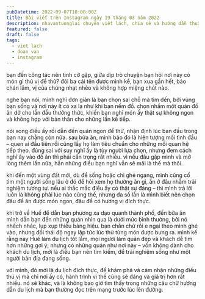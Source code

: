 ```yaml
---
pubDatetime: 2022-09-07T10:00:00Z
title: Bài viết trên Instagram ngày 19 tháng 03 năm 2022
description: nhavantuonglai chuyên viết lách, chia sẻ và hướng dẫn thuần thục khi thực hành viết lách qua những bài chia sẻ trên Instagram chính thức.
featured: false
draft: false
tags:
  - viet lach
  - doan van
  - instagram
---
```


bạn đến công tác nên tình cờ gặp, giữa dịp trò chuyện bạn hỏi nơi này có món gì thú vị để thử? đôi ba cái tên được mình kể, bạn xua gần hết, bảo chán lắm, vị của chúng nhạt nhẽo và không hợp miệng chút nào.

nghe bạn nói, mình nghĩ đơn giản là bạn chọn sai chỗ mà tìm đến, bởi vùng bạn sống và nơi này ít có xa lạ như khi bạn nếm đồ. chọn nhầm một quán đồ ăn dở cho lần đầu thưởng thức, khiến bạn nghĩ món ấy thật sự không ngon và không hợp với bản thân cho những lần kế tiếp.

nói xong điều ấy rồi dẫn đến quán ngon để thử, nhận định lúc ban đầu trong bạn nay chẳng còn nữa. sau bữa ăn, mình bảo đó là hiện tượng mối tình đầu – quen ai đầu tiên rồi cũng lấy họ làm tiêu chuẩn cho những mối quan hệ tiếp theo. đúng sai với suy nghĩ ấy là tùy người lựa chọn, nhưng đem cách nghĩ ấy vào đồ ăn thì phải cẩn trọng rất nhiều. vì nếu đâu gặp mình và mở lòng thêm lần nữa, hẳn những điều bạn nghĩ vẫn sẽ mãi là thế mà thôi.

khi đến một vùng đất mới, dù để sống hoặc chỉ ghé ngang, mình cũng cố tìm một người sống lâu ở đó để hỏi xem họ thường ăn gì, ăn ở đâu nhằm trải nghiệm tương tự. nếu ai thắc mắc điều ấy có thật sự đáng – thì mình trả lời luôn là không phải lúc nào cũng thế, nhưng đa số lần là mình biết nên chọn đâu để ăn được món ngon, đâu để có hương vị đích thực.

khi trở về Huế để dẫn bạn phương xa dạo quanh thành phố, đến bữa ăn mình dẫn bạn đến những quán nhìn qua là dưới mức bình thường, bởi nó nhếch nhác, lụp xụp thiếu bảng hiệu. bạn chần chừ rồi e ngại theo mình ghé vào, nhưng đổi thái độ ngay lập tức lúc thử từng món được bưng ra. mình kể rằng nay Huế làm du lịch tốt lắm, mọi người làm quán đẹp và khách dễ tìm hơn những gợi ý; nhưng có những quán như nơi này – vốn không dành cho khách du lịch, mới là điều bạn nên tìm kiếm, để trải nghiệm sống như một người bản địa đang sống.

với mình, đó mới là du lịch đích thực, để khám phá và cảm nhận những điều thú vị mà chỉ nơi ấy có, hành trình vì thế cũng sẽ đáng và giá trị hơn rất nhiều. nó sẽ khác, và là không bao giờ tìm thấy trong những câu chữ hướng dẫn du lịch mà bạn thường đọc trên mạng trước lúc lên đường.
